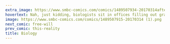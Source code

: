 ```yaml
---
extra_image: https://www.smbc-comics.com/comics/1489507934-20170314after (1).png
hovertext: Nah, just kidding, biologists sit in offices filling out grant applications and surveys.
image: https://www.smbc-comics.com/comics/1489507915-20170314 (1).png
next_comic: free-will
prev_comic: this-reality
title: Biology
---
```


